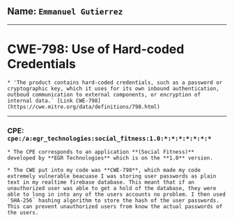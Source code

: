 ## Name: `Emmanuel Gutierrez`

---

# CWE-798: Use of Hard-coded Credentials
    * 'The product contains hard-coded credentials, such as a password or cryptographic key, which it uses for its own inbound authentication, outboud communication to external components, or encryption of internal data.` [Link CWE-798](https://cwe.mitre.org/data/definitions/798.html)
 
---
 
### CPE: `cpe:/a:egr_technologies:social_fitness:1.0:*:*:*:*:*:*:*`
    * The CPE corresponds to an application **(Social Fitness)**  developed by **EGR Technologies** which is on the **1.0** version.

    * The CWE put into my code was **CWE-798**, which made my code extremely vulnerable beacuase I was storing user passwords as plain text in my realtime firebase database. This meant that if an unauthorized user was able to get a hold of the database, they were able to long in into any of the users accounts no problem. I then used `SHA-256` hashing algorithm to store the hash of the user passwords. This can prevent unauthorized users from know the actual passwords of the users.   
 
